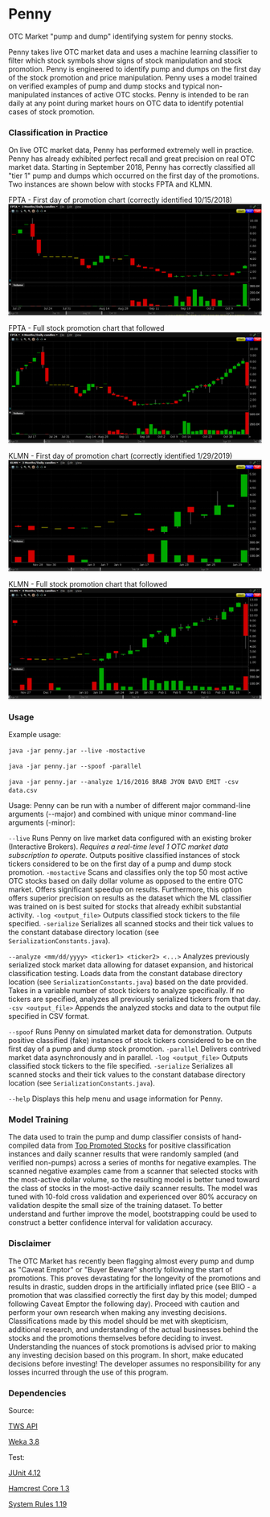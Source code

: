# Penny
OTC Market "pump and dump" identifying system for penny stocks.

Penny takes live OTC market data and uses a machine learning classifier to filter which stock symbols show signs of stock manipulation and stock promotion.
Penny is engineered to identify pump and dumps on the first day of the stock promotion and price manipulation.
Penny uses a model trained on verified examples of pump and dump stocks and typical non-manipulated instances of active OTC stocks.
Penny is intended to be ran daily at any point during market hours on OTC data to identify potential cases of stock promotion.

### Classification in Practice
On live OTC market data, Penny has performed extremely well in practice.
Penny has already exhibited perfect recall and great precision on real OTC market data.
Starting in September 2018, Penny has correctly classified all "tier 1" pump and dumps which occurred on the first day of the promotions.
Two instances are shown below with stocks FPTA and KLMN.

FPTA - First day of promotion chart (correctly identified 10/15/2018)
![FPTA First Day](src/resources/raw/FPTADay1.PNG)

FPTA - Full stock promotion chart that followed
![FPTA Full Pump](src/resources/raw/FPTAFullPump.PNG)

KLMN - First day of promotion chart (correctly identified 1/29/2019)
![KLMN First Day](src/resources/raw/KLMNDay1.PNG)

KLMN - Full stock promotion chart that followed
![KLMN Full Pump](src/resources/raw/KLMNFullPump.PNG)

### Usage
Example usage:

`java -jar penny.jar --live -mostactive`

`java -jar penny.jar --spoof -parallel`

`java -jar penny.jar --analyze 1/16/2016 BRAB JYON DAVD EMIT -csv data.csv`

Usage:
Penny can be run with a number of different major command-line arguments (--major) and combined with unique minor command-line arguments (-minor):

`--live`
Runs Penny on live market data configured with an existing broker (Interactive Brokers).
*Requires a real-time level 1 OTC market data subscription to operate.*
Outputs positive classified instances of stock tickers considered to be on the first day of a pump and dump stock promotion.
    `-mostactive`
    Scans and classifies only the top 50 most active OTC stocks based on daily dollar volume as opposed to the entire OTC market.
    Offers significant speedup on results.  Furthermore, this option offers superior precision on results as the dataset which the ML classifier was trained on is best suited for stocks that already exhibit substantial activity.
    `-log <output_file>`
    Outputs classified stock tickers to the file specified.
    `-serialize`
    Serializes all scanned stocks and their tick values to the constant database directory location (see `SerializationConstants.java`).

`--analyze <mm/dd/yyyy> <ticker1> <ticker2> <...>`
Analyzes previously serialized stock market data allowing for dataset expansion, and historical classification testing.
Loads data from the constant database directory location (see `SerializationConstants.java`) based on the date provided.
Takes in a variable number of stock tickers to analyze specifically.
If no tickers are specified, analyzes all previously serialized tickers from that day.
    `-csv <output_file>`
    Appends the analyzed stocks and data to the output file specified in CSV format.

`--spoof`
Runs Penny on simulated market data for demonstration.
Outputs positive classified (fake) instances of stock tickers considered to be on the first day of a pump and dump stock promotion.
    `-parallel`
    Delivers contrived market data asynchronously and in parallel.
    `-log <output_file>`
    Outputs classified stock tickers to the file specified.
    `-serialize`
    Serializes all scanned stocks and their tick values to the constant database directory location (see `SerializationConstants.java`).


`--help`
Displays this help menu and usage information for Penny.

### Model Training
The data used to train the pump and dump classifier consists of hand-compiled data from [Top Promoted Stocks](http://promotionstocksecrets.com/top-promoted-stocks/) for positive classification instances and daily scanner results that were randomly sampled (and verified non-pumps) across a series of months for negative examples.
The scanned negative examples came from a scanner that selected stocks with the most-active dollar volume, so the resulting model is better tuned toward the class of stocks in the most-active daily scanner results.
The model was tuned with 10-fold cross validation and experienced over 80% accuracy on validation despite the small size of the training dataset.
To better understand and further improve the model, bootstrapping could be used to construct a better confidence interval for validation accuracy.

### Disclaimer
The OTC Market has recently been flagging almost every pump and dump as "Caveat Emptor" or "Buyer Beware" shortly following the start of promotions.
This proves devastating for the longevity of the promotions and results in drastic, sudden drops in the artificially inflated price (see BIIO - a promotion that was classified correctly the first day by this model; dumped following Caveat Emptor the following day).
Proceed with caution and perform your own research when making any investing decisions.
Classifications made by this model should be met with skepticism, additional research, and understanding of the actual businesses behind the stocks and the promotions themselves before deciding to invest.
Understanding the nuances of stock promotions is advised prior to making any investing decision based on this program.
In short, make educated decisions before investing!
The developer assumes no responsibility for any losses incurred through the use of this program.

### Dependencies
Source:

[TWS API](https://interactivebrokers.github.io/tws-api/)

[Weka 3.8](https://www.cs.waikato.ac.nz/ml/weka/)

Test:

[JUnit 4.12](https://junit.org/junit4/)

[Hamcrest Core 1.3](https://mvnrepository.com/artifact/org.hamcrest/hamcrest-core/1.3)

[System Rules 1.19](https://stefanbirkner.github.io/system-rules/)

